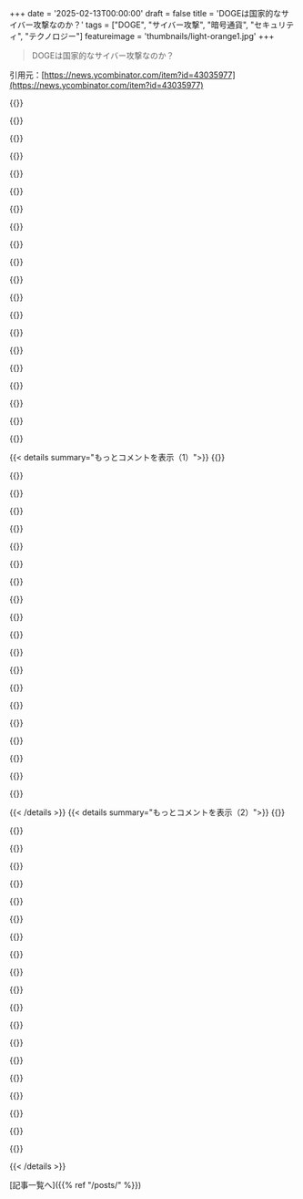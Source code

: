 +++
date = '2025-02-13T00:00:00'
draft = false
title = 'DOGEは国家的なサイバー攻撃なのか？'
tags = ["DOGE", "サイバー攻撃", "暗号通貨", "セキュリティ", "テクノロジー"]
featureimage = 'thumbnails/light-orange1.jpg'
+++

> DOGEは国家的なサイバー攻撃なのか？

引用元：[https://news.ycombinator.com/item?id=43035977](https://news.ycombinator.com/item?id=43035977)

{{<matomeQuote body="他国や敵対的な勢力がデータを集めたり、国を攻撃するチャンスを得ることについての懸念は共感できるな。この場合、選挙で選ばれた人がバカなことをするのと、無職の人が何のチェックもなくやるのは全然違うよ。<br>（おまけ：この話題の投稿がフラグされてるみたいだから、応援の意味でこの投稿に投票するね。Bruce Schneierの意見は尊重してるし）" userName="AnonC" createdAt="2025-02-13T14:52:53" color="#ff33a1">}}

{{<matomeQuote body="選挙で選ばれた官僚もバカなことをしてはいけないと思う！有名な私用メールサーバーの事件を思い出すよ。今の状況と比べると本当に驚きだね。" userName="lukev" createdAt="2025-02-13T14:58:44" color="#38d3d3">}}

{{<matomeQuote body="バカなことをしても、行動に対する結果がなければどうしようもないよね。" userName="SpaceNoodled" createdAt="2025-02-13T16:03:35" color="">}}

{{<matomeQuote body="訴訟がいろいろ起きてるみたいだね。これからは、行政が理想通りに政治的環境から守られて、きちんと状況を評価してくれるといいな。" userName="johnnyanmac" createdAt="2025-02-14T03:33:10" color="">}}

{{<matomeQuote body="「君主制」であってもチェックアンドバランスはあるはずだよ。第2条第2節では、大統領が任命する権限が与えられていて、上院の助言と同意を得なければならないんだ。ちゃんとプロセスはあるんだよ。" userName="johnnyanmac" createdAt="2025-02-14T03:32:07" color="">}}

{{<matomeQuote body="そうだね…任命された人たちは一般的にクリアランスを持っているか、受けなければならないんだ。その上、上院の承認を得るのが慣例になっている。これが善意によるチェックアンドバランスだよ。" userName="johnnyanmac" createdAt="2025-02-14T03:29:45" color="">}}

{{<matomeQuote body="もし気になるなら、重要な部分は：＞「チェックアンドバランスがない状態」つまり彼らがやっていることは完全に不安定で、極めてセンシティブなデータを暴露しているってことだよ。" userName="nswest23" createdAt="2025-02-14T22:41:06" color="">}}

{{<matomeQuote body="Schneierの推論に誤りがあるかもね：『彼らは敏感なデータを使ってAIをトレーニングしているらしい』って言ってるけど、推論するのとトレーニングするのは違うから。とはいえ、これがフラグされるべきではないと思う。言論の自由に反するから。反対意見はコメントで表現する方がいいと思う。" userName="luke-stanley" createdAt="2025-02-13T15:12:47" color="#ff5733">}}

{{<matomeQuote body="そうだね、記事は単に推論しているように聞こえるけど、実際には各部署の出力をトレーニングしようとしているんじゃないかな。結局、大きな決断はBigBallsたちが次に何をすべきかをLLMに聞いているだけな気がする。もし彼らが起訴されることがあれば、その弁護が出てくると思うよ。ROFL。" userName="zingababba" createdAt="2025-02-13T19:55:11" color="#785bff">}}

{{<matomeQuote body="この記事の前提はDOGEが「攻撃者」ってこと。データへのアクセスを防ぐのは政府の”キャリア官僚”がやるべきことだけど、これは明らかに一方的な見方だよ。他党の立場は、選ばれて政府の無駄を監査して減らすためにデータへのアクセスが必要だってこと。これをこうやってフレーム化するのは、反対派からフラグを立てられるリスクがある。" userName="AnthonyMouse" createdAt="2025-02-13T21:06:09" color="">}}

{{<matomeQuote body="トランプへの抵抗は一切党派的じゃないよ。国にダメージを与える違法行為に抵抗するのは、全く党派的じゃない。抵抗しないのが党派的だし、トランプが無駄に興味を持っているなんてありえない。" userName="rat87" createdAt="2025-02-13T21:11:52" color="">}}

{{<matomeQuote body="トランプに対する抵抗を党派的でないと捉えるのは無理がある。法律が多すぎて、今やほとんどすべてが違法なんだ。法律に対して信じるべき非党派的な主張って、トランプの腐敗ぶりを無視しないことだよ。" userName="AnthonyMouse" createdAt="2025-02-13T21:24:54" color="#45d325">}}

{{<matomeQuote body="党とも関係ないし、権威主義に対抗することが大事。トランプに反対する共和党員が長くいることもあるし、それを無視するのはおかしい。法律を党派的に選んで扱うことは、本当に党派的だ。" userName="rat87" createdAt="2025-02-13T21:58:28" color="">}}

{{<matomeQuote body="政府の破壊は選挙を停止したり、軍を使って裁判官を消すことだよ。共和党プラットフォームには、行政機関を破壊することが含まれてるから、変わることがある。" userName="AnthonyMouse" createdAt="2025-02-14T18:21:55" color="">}}

{{<matomeQuote body="その条項は、税金を集める権限を与えて並列してそれをどう使うか制限してるんだ。議会が税金を特定の目的で使わせる権利を持つのは間違いないけど、使わないことも可能性がある。" userName="AnthonyMouse" createdAt="2025-02-14T16:14:31" color="">}}

{{<matomeQuote body="部署の効果的な評価方法があればいいんだけど、現状はあまりに端的すぎる事例が多い。" userName="kristianbrigman" createdAt="2025-02-18T02:17:17" color="">}}

{{<matomeQuote body="Schenierはフラグを立てられるべきじゃない。このサイバーセキュリティリスクの冷静で的確な評価を待ってたから、かなりいいコメントだ。" userName="intended" createdAt="2025-02-13T19:48:20" color="#785bff">}}

{{<matomeQuote body="チェスタートンのフェンスの原則を理解しておくべきだよ。既存の状態の理由を理解するまでは改革すべきじゃないって理論だ。" userName="qwertox" createdAt="2025-02-13T16:13:44" color="">}}

{{<matomeQuote body="この原則は、私たちが日々の仕事、特にリファクタリングに使うべきだよね。" userName="soco" createdAt="2025-02-13T17:23:45" color="">}}

{{<matomeQuote body="合理的な上級プログラマーなら、レガシーコードの危険性を理解してるはずだよ。昔の小さな修正が、巨大なシステムに影響を与えることがあるからね。" userName="johnnyanmac" createdAt="2025-02-14T05:22:51" color="#45d325">}}

{{< details summary="もっとコメントを表示（1）">}}
{{<matomeQuote body="この狂気から国が生き残ったとしても、ソフトウェアはゼロから作り直さなきゃならん。そうじゃないと、どのアクターがシステムについて知識を持ってるかわからんからな。" userName="yks" createdAt="2025-02-13T14:39:12" color="#38d3d3">}}

{{<matomeQuote body="＞ソフトウェアはゼロから作り直さなきゃならん”ハードウェアが信頼できるか？一度侵害されてたら、ファームウェアまで危ないと思った方がいいぞ。" userName="e2le" createdAt="2025-02-14T02:37:59" color="">}}

{{<matomeQuote body="オープンソースの暗号学の教訓をみんな忘れたのか？システムが公開されてるからって、脆弱だとは限らんし、「隠蔽によるセキュリティ」なんて全くの無意味だ。" userName="laverya" createdAt="2025-02-14T01:34:28" color="#ff5733">}}

{{<matomeQuote body="DOGEは鍵とデータを握ってる。この状態が続くなら、どんなに落ち着いても脆弱性は残るだろう。" userName="johnnyanmac" createdAt="2025-02-14T03:41:11" color="">}}

{{<matomeQuote body="企業は非公式の第4の権力だ。株式市場が崩れたら、すぐに消える。寄付金やロビイストが止まれば、政治家たちはパニックになる。アメリカドルや市場への信頼が欠ければ、話は変わる。" userName="CompoundEyes" createdAt="2025-02-13T15:01:42" color="#38d3d3">}}

{{<matomeQuote body="国家と企業の分離を憲法に明記する必要がある。もう手遅れかもしれんが。" userName="EnergyAmy" createdAt="2025-02-13T15:08:18" color="#785bff">}}

{{<matomeQuote body="これは正論だ。トランプが勝ったのは現経済のおかげ。特に2020年のバイデンとのマージンが大きかった。トランプはなんか手法を逆にやってるように見えるが、まだ時間はある。" userName="bookaway" createdAt="2025-02-14T09:01:58" color="#ff5c5c">}}

{{<matomeQuote body="まず、俺はそうは思わん。トランプは経済的ダメージを他人のせいにするはずだ。その結果、他の人が排除されても、すでにダメージは残ってる。" userName="IAmGraydon" createdAt="2025-02-13T20:23:28" color="">}}

{{<matomeQuote body="連邦政府？彼はすぐに自分の性格に合うように人を入れ替えた。人々はそれを忘れるだろうが、今は「政府の効率」を支持してる。" userName="johnnyanmac" createdAt="2025-02-14T05:18:46" color="">}}

{{<matomeQuote body="これはおかしいって証明してる。2018年とか2020年を見ろ。現職を相手にするのは結構「簡単」だけど、現職には責任がある。" userName="bdangubic" createdAt="2025-02-14T00:04:46" color="#38d3d3">}}

{{<matomeQuote body="BarackかBillと対決するのは面白いし、みんなが望んでいることだよね。" userName="bdangubic" createdAt="2025-02-14T21:54:24" color="">}}

{{<matomeQuote body="彼自身はそう思わないかもしれないけど、周りの人はたくさん思ってるみたい。" userName="bdangubic" createdAt="2025-02-14T01:37:46" color="">}}

{{<matomeQuote body="アメリカの多くの人が考える悲しい現実だね。'自分が得たから他は知ったこっちゃない'って感じ。そういう人がいつも権力を持つ。" userName="johnnyanmac" createdAt="2025-02-14T05:24:02" color="#ff5733">}}

{{<matomeQuote body="その行動は、罰が与えられるまで続くよ。<br>EDIT:<br>その罰は立法的または法的なものであるべきだね。" userName="lenerdenator" createdAt="2025-02-13T14:21:12" color="">}}

{{<matomeQuote body="何で罰があるの？投票するアメリカ人の大多数はそうなって欲しかったんだから。多くの人が卵の値段だけに注目してたわけじゃないよ。攻撃者はシステムを改変して、操作を妨害するチャンスを与えてる。ロシアや中国が西側を狙っているなんて想像もできないよ。" userName="bamboozled" createdAt="2025-02-13T14:40:14" color="#38d3d3">}}

{{<matomeQuote body="経済やインフレのことで心配していた人が多かったのに、政府を解体したいと思ったとは少し言い過ぎだよ。Dogeが何もしない役割だって信じていた人がいたことを覚えてる。" userName="cglace" createdAt="2025-02-13T14:42:49" color="">}}

{{<matomeQuote body="同意するけど、多くの人が最初のTrump政権の混乱をすぐに忘れたのが悲しいね。彼らはインフレを下げたくて票を投じたと思ってるけど、実は全体を支持したことに気付いてない。次の選挙ではもっと考えてくれるといいけど。" userName="rs186" createdAt="2025-02-13T15:01:11" color="#785bff">}}

{{<matomeQuote body="そんなこと言っても、共和党の有権者はバカだって言ってるようなもんだね。" userName="Swoerd" createdAt="2025-02-13T20:33:51" color="">}}

{{<matomeQuote body="さらにもっとバカなのは、民主党の指導者たちだと思う。彼らは過去の選挙で簡単に勝てたはずなのに。" userName="slt2021" createdAt="2025-02-13T23:55:54" color="">}}

{{<matomeQuote body="彼らも考えたよ。戦略が古くなってるか、ネオリベラルな方に偏りすぎている。サンダースを2回も阻害してるしね。政府にやってもらいたいのは、ランク付きの選挙をもっと採用することだと思う。" userName="johnnyanmac" createdAt="2025-02-14T04:48:13" color="">}}


{{< /details >}}
{{< details summary="もっとコメントを表示（2）">}}
{{<matomeQuote body="今はそれを国中で違法化しようとしているところだよ。確かミズーリでも。" userName="esseph" createdAt="2025-02-14T08:05:43" color="">}}

{{<matomeQuote body="ほんとがっかりだ。まだ戦わなきゃいけない案件が増えるなんて。'投票をもっと意味のあるものにしたい'って主張が、なんで党派的な立場になるのか理解できない。" userName="johnnyanmac" createdAt="2025-02-14T08:31:52" color="">}}

{{<matomeQuote body="インフレが下がるって思って投票した人たちもいるけど、その考えがそもそも疑問。その人たち、静かでいるか、最悪の状況になるまで待ってると思う。もっと多くの有権者が自分の代表について考えて欲しいよ。Trumpは具体的なプランを持っていなくて、EOを100件も出したのにインフレは未定のまま。" userName="johnnyanmac" createdAt="2025-02-14T04:45:10" color="">}}

{{<matomeQuote body="1) 若い男性の一部は、物事が壊れるのを楽しみたいと思ってる nihilism的な考え。2) 悪いことが起こるとは思いたくないから、それを知らせる情報を無視してしまう。人々はBidenが選挙後に辞めるとは知らなかったし、ObamacareとACAが同じことも知らなかった。" userName="intended" createdAt="2025-02-13T18:56:57" color="">}}

{{<matomeQuote body="＞これってレオパーズ・イーティング・フェイスの領域に入ってるよね。若者はお金がなくて失うものも少ない。現状維持から脱却したくて、DCの既存勢力以外の人を求めてる。Trumpはその需要に応えてる。" userName="slt2021" createdAt="2025-02-13T23:57:55" color="">}}

{{<matomeQuote body="RFK Jrの本『The Real Anthony Fauci』では、NIH傘下でのウイルス作成がCOVIDのパンデミックに繋がり、彼が陰謀論者とは呼ばれていたが、実際はラボ漏れだったとCIAが認めてるって話。これが解明されれば、多くの重要な出来事に繋がる。" userName="slt2021" createdAt="2025-02-14T06:34:15" color="#45d325">}}

{{<matomeQuote body="それが現実だね。マルクスの言葉『労働者階級は鎖以外に失うものはない』。民主党は他を非難する代わりに、有権者の不安に耳を傾ければ、勝てた選挙だったはずなのに。" userName="slt2021" createdAt="2025-02-14T06:37:23" color="">}}

{{<matomeQuote body="奇妙なのは、数字で見ると経済は素晴らしい状態だったってこと。人々は経済の予測を信じ込んでたのか？共和党は予想外の経済的困難を警告していたが、それでも長期的には価値があると言っていた。現状の物価に不満を持ってる人は多いが、実際のプランはあった。" userName="bamboozled" createdAt="2025-02-13T15:08:09" color="#785bff">}}

{{<matomeQuote body="ああ、日用品の値段が高いのは分かるけど、 incumbentsはそれに対処する実行可能な計画を持ってたから、経済の問題だけではないのじゃない？結局、昨年数年間の経済拡大の結果、労働者の生活は苦しくなってきた。この現状は Bidenのせい？もちろんだけど、それだけじゃない。" userName="lenerdenator" createdAt="2025-02-13T16:00:44" color="">}}

{{<matomeQuote body="＞卵の価格のみに焦点を当ててはいけない。この件についてはまだ naiveかもしれないけど、Trumpに投票した人の30-40％は自分の生活の向上を求めていたとは思う。Trumpはその期待を裏切ったが、いつまでそのことに気づかないのか見るのが楽しみ。" userName="johnnyanmac" createdAt="2025-02-14T03:50:41" color="">}}

{{<matomeQuote body="なんで結果に影響がないの？投票したアメリカ人の大多数はこれを望んでたんだから。あんたは全然間違ってるよ。投票したアメリカ人の大多数は、Muskが私たちの敏感で機密のシステムをいじくり回すとは思ってもいなかった。DOGEの発表は選挙の後だし、その理由はみんな知ってる。でも、今のMuskのやり方を見ると、中国やロシアが裏で関わってるんじゃないかと感じるよ。何が悲しいって、私たちを守る人が誰もいなくなってしまったこと。" userName="IAmGraydon" createdAt="2025-02-13T20:20:23" color="#ff5c5c">}}

{{<matomeQuote body="DOGEとして発表されてはいなかったけど、驚くことではなかったんだ。8月に『元大統領のDonald Trumpは、11月の選挙で勝った場合、Elon Muskに政府の罰金を提案する意向を示した』って。2024年の共和党プラットフォームには『無駄な連邦支出を抑制する』って書いてある。" userName="jodrellblank" createdAt="2025-02-13T21:52:25" color="">}}

{{<matomeQuote body="過去にはたくさんの政府の委員会があったけど、DOGEみたいに機能したものはない。特に今の大統領が任期中に設置したものは全然違う。これは多くの人にとって驚きだよ…Trumpの熱烈な支持者さえもね。彼らはTrumpに投票したと思ってたら、実はTrumpを助ける役割だった。" userName="__egb__" createdAt="2025-02-14T02:23:09" color="#ff5733">}}

{{<matomeQuote body="後知恵は怖いけど、私がもっと怖いのは支持率だ。まだ40%の人がこの行動に賛成してるって信じられない。そして共和党員の72%がそれを支持するなんて！こんなにも多くの人が賛成するなんて、普通の悪い大統領の40%に比べて全然おかしい。田中首相が辞任する直前の支持率が24%だったなんて参考にしてみて。" userName="johnnyanmac" createdAt="2025-02-14T05:14:32" color="#38d3d3">}}

{{<matomeQuote body="Muskが若い奴らを引き入れた理由がある。彼らは合法かどうかも知らないから、数年後には刑務所にいることになるんじゃないかな。" userName="dariusj18" createdAt="2025-02-13T15:04:13" color="">}}

{{<matomeQuote body="重要な人が実際に刑務所に行ったわけじゃないって言うけど、これらの若者たちは未来に重要にならないんじゃないかな。Muskが刑務所に入るとは思えないけど、彼が連邦施設に二度と足を踏み入れないことを望んでる。" userName="johnnyanmac" createdAt="2025-02-14T03:43:20" color="">}}

{{<matomeQuote body="政府の人たちが自分たちが政府だって気づいてないって話だね。破壊が進むにつれて、機能的な政府ができなくなるかも。" userName="oneplane" createdAt="2025-02-13T14:42:56" color="">}}

{{<matomeQuote body="彼らは政府というだけじゃなくて、人間とも思ってないんじゃない？自分たちを特別な種だと思ってる気がする。馬鹿な人に選ばれた結果、そういう存在になってる。" userName="dandanua" createdAt="2025-02-13T15:22:15" color="">}}

{{<matomeQuote body="そうだね。法律に違反してるから。罰を逃れるためにもっと悪い行動を誘発するかもしれないって意見もあるけど。" userName="rat87" createdAt="2025-02-13T21:13:41" color="">}}

{{<matomeQuote body="もっとひどいのは、JD Vanceが裁判所に逆らおうとしてると言ってること。正確には“裁判所にそれを執行させてみろ”と言ったらしい。完全に憲法危機を引き起こすつもりだね。" userName="perrygeo" createdAt="2025-02-13T22:12:10" color="#ff33a1">}}


{{< /details >}}


[記事一覧へ]({{% ref "/posts/" %}})
